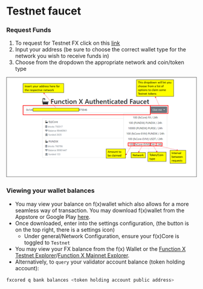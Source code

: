 # Testnet faucet

### Request Funds

1. To request for Testnet FX click on this [link](https://testnet-faucet.functionx.io/)
2. Input your address (be sure to choose the correct wallet type for the network you wish to receive funds in)
3. Choose from the dropdown the appropriate network and coin/token type

![Testnet Faucet](<../.gitbook/assets/image (29) (1).png>)

### Viewing your wallet balances

* You may view your balance on f(x)wallet which also allows for a more seamless way of transaction. You may download f(x)wallet from the Appstore or Google Play [here](https://download.functionx.io).
* Once downloaded, enter into the settings configuration, (the button is on the top right, there is a settings icon)
  * Under general/Network Configuration, ensure your f(x)Core is toggled to `Testnet`
* You may view your FX balance from the f(x) Wallet or the [Function X Testnet Explorer](https://dhobyghaut-explorer.functionx.io/)/[Function X Mainnet Explorer](https://explorer.functionx.io/).
* Alternatively, to `query` your validator account balance (token holding account):

```bash
fxcored q bank balances <token holding account public address>
```
